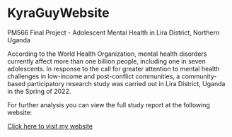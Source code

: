 # KyraGuyWebsite
PM566 Final Project - Adolescent Mental Health in Lira District, Northern Uganda

According to the World Health Organization, mental health disorders currently affect more than one billion people, including one in seven adolescents. In response to the call for greater attention to mental health challenges in low-income and post-conflict communities, a community-based participatory research study was carried out in Lira District, Uganda in the Spring of 2022. 


For further analysis you can view the full study report at the following website: 

[Click here to visit my website](file:///Users/kyraguy/Desktop/KyrasFinalExam/index.html)


